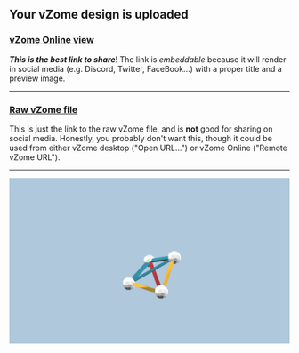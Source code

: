 ## Your vZome design is uploaded

### [vZome Online view][embed]

***This is the best link to share***!  The link is *embeddable* because it will render in social media (e.g. Discord, Twitter, FaceBook...) with a proper title and a preview image.

---

### [Raw vZome file][raw]

This is just the link to the raw vZome file, and is **not** good for
sharing on social media.
Honestly, you probably don't want this, though it could be used from either
vZome desktop ("Open URL...") or vZome Online ("Remote vZome URL").

---

![Image](<50.png>)


[embed]: <https://vzome.com/app/embed.py?url=https://raw.githubusercontent.com/pdmclean/vzome-sharing/main/2021/10/21/15-18-17-50/50.vZome>
[raw]: <https://raw.githubusercontent.com/pdmclean/vzome-sharing/main/2021/10/21/15-18-17-50/50.vZome>
